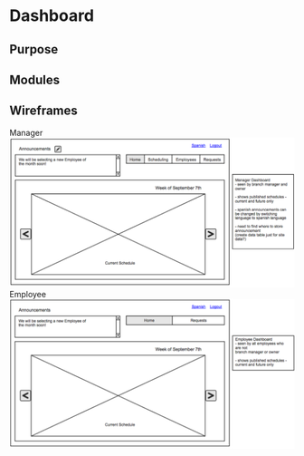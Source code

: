 
Dashboard
==

Purpose
--

Modules
--

Wireframes
--
Manager 
![alt text](../views/dashboard-manager.png)
Employee
![alt text](../views/dashboard-employee.png)
